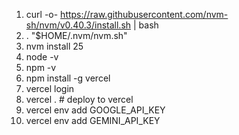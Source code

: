 1. curl -o- https://raw.githubusercontent.com/nvm-sh/nvm/v0.40.3/install.sh | bash
1. \. "$HOME/.nvm/nvm.sh"
1. nvm install 25
1. node -v
1. npm -v
1. npm install -g vercel
1. vercel login
1. vercel . # deploy to vercel
1. vercel env add GOOGLE_API_KEY
1. vercel env add GEMINI_API_KEY
